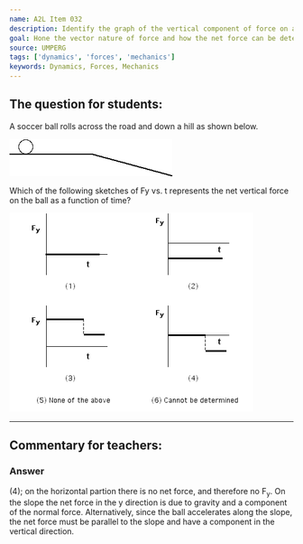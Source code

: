 ```yaml
---
name: A2L Item 032
description: Identify the graph of the vertical component of force on a ball rolling on a horizontal, then sloped surface.
goal: Hone the vector nature of force and how the net force can be determined from the 2nd law.
source: UMPERG
tags: ['dynamics', 'forces', 'mechanics']
keywords: Dynamics, Forces, Mechanics
---
```


## The question for students:

A soccer ball rolls across the road and down a hill as shown below.

![Item032_fig1.gif](../images/Item032_fig1.gif)

Which of the following sketches of Fy vs. t represents the net vertical
force on the ball as a function of time?

![Item032_fig2.gif](../images/Item032_fig2.gif)

<hr/>

## Commentary for teachers:

### Answer

(4); on the horizontal partion there is no net force, and therefore no F<sub>y</sub>. On the slope the net force in the y direction is due to gravity and a component of the normal force.  Alternatively, since the ball accelerates along the slope, the net force must be parallel to the slope and have a component in the vertical direction.
